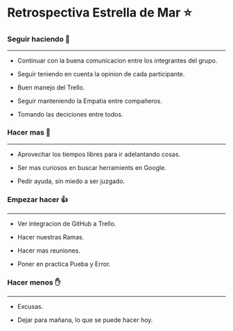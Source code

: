 # Retrospectiva Estrella de Mar  :star:

### Seguir haciendo  :clap:

---
* Continuar con la buena comunicacion entre los integrantes del grupo.
* Seguir teniendo en cuenta la opinion de cada participante.

* Buen manejo del Trello.

* Seguir manteniendo la Empatia entre compañeros.

* Tomando las deciciones entre todos.

### Hacer mas  :muscle:

---
* Aprovechar los tiempos libres para ir adelantando cosas.

* Ser mas curiosos en buscar herramients en Google.

* Pedir ayuda, sin miedo a ser juzgado.

### Empezar hacer  :+1:

---
* Ver integracion de GitHub a Trello.

* Hacer nuestras Ramas.

* Hacer mas reuniones.

* Poner en practica Pueba y Error.

### Hacer menos  :hand:

---
* Excusas.

* Dejar para mañana, lo que se puede hacer hoy.




